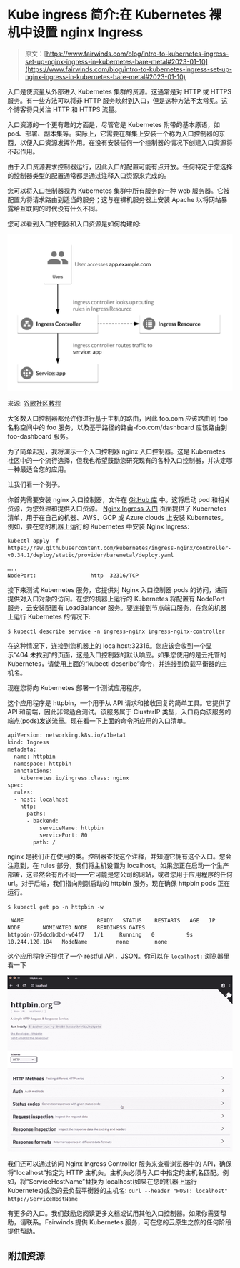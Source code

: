 # Kube ingress 简介:在 Kubernetes 裸机中设置 nginx Ingress

> 原文：[https://www.fairwinds.com/blog/intro-to-kubernetes-ingress-set-up-nginx-ingress-in-kubernetes-bare-metal#2023-01-10](https://www.fairwinds.com/blog/intro-to-kubernetes-ingress-set-up-nginx-ingress-in-kubernetes-bare-metal#2023-01-10)

 入口是使流量从外部进入 Kubernetes 集群的资源。这通常是对 HTTP 或 HTTPS 服务。有一些方法可以将非 HTTP 服务映射到入口，但是这种方法不太常见。这个博客将只关注 HTTP 和 HTTPS 流量。

入口资源的一个更有趣的方面是，尽管它是 Kubernetes 附带的基本原语，如 pod、部署、副本集等。实际上，它需要在群集上安装一个称为入口控制器的东西，以便入口资源发挥作用。在没有安装任何一个控制器的情况下创建入口资源将不起作用。

由于入口资源要求控制器运行，因此入口的配置可能有点开放。任何特定于您选择的控制器类型的配置通常都是通过注释入口资源来完成的。

您可以将入口控制器视为 Kubernetes 集群中所有服务的一种 web 服务器。它被配置为将请求路由到适当的服务；这与在裸机服务器上安装 Apache 以将网站暴露给互联网的时代没有什么不同。

您可以看到入口控制器和入口资源是如何构建的:

![Nginx Ingress on GCP - Fig 01](img/2af0b8ea5c3db68ac87dbc0db34edd7f.png)

来源: [谷歌社区教程](https://cloud.google.com/community/tutorials/nginx-ingress-gke)

大多数入口控制器都允许你进行基于主机的路由，因此 foo.com 应该路由到 foo 名称空间中的 foo 服务，以及基于路径的路由-foo.com/dashboard 应该路由到 foo-dashboard 服务。

为了简单起见，我将演示一个入口控制器 nginx 入口控制器。这是 Kubernetes 社区中的一个流行选择，但我也希望鼓励您研究现有的各种入口控制器，并决定哪一种最适合您的应用。

让我们看一个例子。

你首先需要安装 nginx 入口控制器，文件在 [GitHub 库](https://kubernetes.github.io/ingress-nginx/deploy/) 中。这将启动 pod 和相关资源，为您处理和提供入口资源。 [Nginx Ingress 入门](https://kubernetes.github.io/ingress-nginx/deploy/) 页面提供了 Kubernetes 清单，用于在自己的机器、AWS、GCP 或 Azure clouds 上安装 Kubernetes。例如，要在您的机器上运行的 Kubernetes 中安装 Nginx Ingress:

```
kubectl apply -f 
https://raw.githubusercontent.com/kubernetes/ingress-nginx/controller-v0.34.1/deploy/static/provider/baremetal/deploy.yaml
```

```
…..
NodePort:                 http  32316/TCP 
```

接下来测试 Kubernetes 服务，它提供对 Nginx 入口控制器 pods 的访问，进而提供对入口对象的访问。在您的机器上运行的 Kubernetes 将配置有 NodePort 服务，云安装配置有 LoadBalancer 服务。要连接到节点端口服务，在您的机器上运行 Kubernetes 的情况下:

`$ kubectl describe service -n ingress-nginx ingress-nginx-controller`

在这种情况下，连接到您机器上的 localhost:32316。您应该会收到一个显示“404 未找到”的页面，这是入口控制器的默认响应。如果您使用的是云托管的 Kubernetes，请使用上面的“kubectl describe”命令，并连接到负载平衡器的主机名。

现在您将向 Kubernetes 部署一个测试应用程序。

这个应用程序是 httpbin，一个用于从 API 请求和接收回复的简单工具。它提供了 API 和前端，因此非常适合测试。该服务属于 ClusterIP 类型，入口将向该服务的端点(pods)发送流量。现在看一下上面的命令所应用的入口清单。

```
apiVersion: networking.k8s.io/v1beta1
kind: Ingress
metadata:
  name: httpbin
  namespace: httpbin
  annotations:
    kubernetes.io/ingress.class: nginx
spec:
  rules:
  - host: localhost
    http:
      paths:
      - backend:
          serviceName: httpbin
          servicePort: 80
        path: / 
```

nginx 是我们正在使用的类。控制器查找这个注释，并知道它拥有这个入口。您会注意到，在 rules 部分，我们将主机设置为 localhost。如果您正在启动一个生产部署，这显然会有所不同——它可能是您公司的网站，或者您用于应用程序的任何 url。对于后端，我们指向刚刚启动的 httpbin 服务。现在确保 httpbin pods 正在运行。

`$ kubectl get po -n httpbin -w`

```
 NAME                       READY   STATUS    RESTARTS   AGE   IP               NODE       NOMINATED NODE   READINESS GATES
httpbin-675dcdbdbd-w64f7   1/1     Running   0          9s    10.244.120.104   NodeName         none		none 
```

这个应用程序还提供了一个 restful API，JSON。你可以在 `localhost:` 浏览器里看一下

![httpbin screenshot](img/0f730ddd88fe40caa9fff956ce65a2ea.png)

我们还可以通过访问 Nginx Ingress Controller 服务来查看浏览器中的 API，确保将“localhost”指定为 HTTP 主机头。主机头必须与入口中指定的主机名匹配。例如，将“ServiceHostName”替换为 localhost(如果在您的机器上运行 Kubernetes)或您的云负载平衡器的主机名: `curl --header "HOST: localhost" http://ServiceHostName`

有更多的入口。我们鼓励您阅读更多文档或试用其他入口控制器。如果你需要帮助，请联系。Fairwinds 提供 Kubernetes 服务，可在您的云原生之旅的任何阶段提供帮助。

## **附加资源**